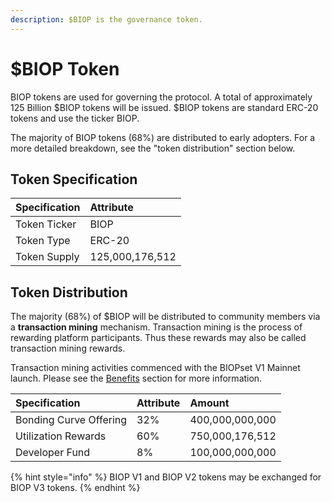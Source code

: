 ```yaml
---
description: $BIOP is the governance token.
---
```


# $BIOP Token

BIOP tokens are used for governing the protocol. A total of approximately 125 Billion $BIOP tokens will be issued. $BIOP tokens are standard ERC-20 tokens and use the ticker BIOP.

The majority of BIOP tokens \(68%\) are distributed to early adopters. For a more detailed breakdown, see the "token distribution" section below.

## Token Specification

| Specification | Attribute |
| :--- | :--- |
| Token Ticker | BIOP |
| Token Type | ERC-20 |
| Token Supply | 125,000,176,512 |

## Token Distribution

The majority \(68%\) of $BIOP will be distributed to community members via a **transaction mining** mechanism. Transaction mining is the process of rewarding platform participants. Thus these rewards may also be called transaction mining rewards.

Transaction mining activities commenced with the BIOPset V1 Mainnet launch. Please see the [Benefits](https://munair.gitbook.io/biopset/theory/overview/benefits) section for more information.

| Specification | Attribute | Amount |
| :--- | :--- | :--- |
| Bonding Curve Offering | 32% | 400,000,000,000 |
| Utilization Rewards | 60% | 750,000,176,512 |
| Developer Fund | 8% | 100,000,000,000 |

{% hint style="info" %}
BIOP V1 and BIOP V2 tokens may be exchanged for BIOP V3 tokens.
{% endhint %}

